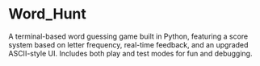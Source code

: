 # Word_Hunt
A terminal-based word guessing game built in Python, featuring a score system based on letter frequency, real-time feedback, and an upgraded ASCII-style UI. Includes both play and test modes for fun and debugging.
